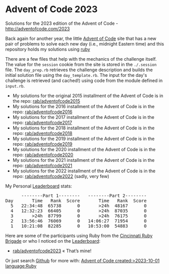 # Advent of Code 2023 #

Solutions for the 2023 edition of the Advent of Code - http://adventofcode.com/2023

Back again for another year, the little [Advent of Code] site that has a new pair of problems to solve each new day (i.e., midnight Eastern time) and this repository holds my solutions using [ruby](http://ruby-lang.org)

There are a few files that help with the mechanics of the challenge itself. The value for the `session` cookie from the site is stored in the `./.session` file. The `day_prep.rb` retrieves the challenge description and builds the initial solution file using the `day_template.rb`. The input for the day's challenge is retrieved (and cached!) using code from the module defined in `input.rb`.

* My solutions for the original 2015 installment of the Advent of Code is in the repo: [rab/adventofcode2015](https://github.com/rab/adventofcode2015)
* My solutions for the 2016 installment of the Advent of Code is in the repo: [rab/adventofcode2016](https://github.com/rab/adventofcode2016)
* My solutions for the 2017 installment of the Advent of Code is in the repo: [rab/adventofcode2017](https://github.com/rab/adventofcode2017)
* My solutions for the 2018 installment of the Advent of Code is in the repo: [rab/adventofcode2018](https://github.com/rab/adventofcode2018)
* My solutions for the 2019 installment of the Advent of Code is in the repo: [rab/adventofcode2019](https://github.com/rab/adventofcode2019)
* My solutions for the 2020 installment of the Advent of Code is in the repo: [rab/adventofcode2020](https://github.com/rab/adventofcode2020)
* My solutions for the 2021 installment of the Advent of Code is in the repo: [rab/adventofcode2021](https://github.com/rab/adventofcode2021)
* My solutions for the 2022 installment of the Advent of Code is in the repo: [rab/adventofcode2022](https://github.com/rab/adventofcode2022) (sadly, very few)

My Personal [Leaderboard] stats:

<pre>
      --------Part 1--------   --------Part 2--------
Day       Time   Rank  Score       Time   Rank  Score
  5   22:34:48  65738      0       >24h  48167      0
  4   12:32:23  66405      0       >24h  87035      0
  3       >24h  87799      0       >24h  76175      0
  2   13:56:46  76069      0   14:06:27  71954      0
  1   10:21:08  82285      0   10:53:00  54883      0
</pre>

Here are some of the participants using Ruby from the [Cincinnati Ruby Brigade] or who I noticed on the [Leaderboard]:

* [rab/adventofcode2023](https://github.com/rab/adventofcode2023) &laquo;&nbsp;That&rsquo;s&nbsp;mine!

Or just search [Github] for more with: [Advent of Code created:>2023-10-01 language:Ruby](https://github.com/search?utf8=%E2%9C%93&q=Advent+of+Code+created%3A%3E2023-10-01+language%3ARuby&type=Repositories&ref=advsearch&l=Ruby)

[Advent of Code]: http://www.adventofcode.com/2023/
[Leaderboard]: http://www.adventofcode.com/2023/leaderboard
[Stats]: http://www.adventofcode.com/2023/stats
[Github]: http://github.com/
[Cincinnati Ruby Brigade]: http://cincyrb.com/
